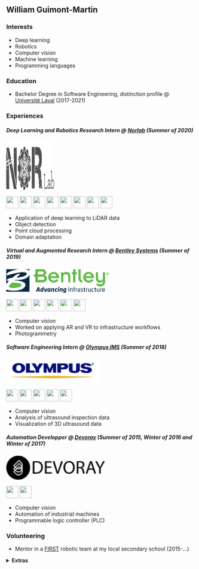 ## William Guimont-Martin

### Interests
- Deep learning
- Robotics
- Computer vision
- Machine learning
- Programming languages

### Education
- Bachelor Degree in Software Engineering, distinction profile @ [Université Laval](https://www.ulaval.ca/) (2017-2021)

### Experiences
##### Deep Learning and Robotics Research Intern @ [Norlab](https://norlab.ulaval.ca) (Summer of 2020)
<img height="128" width="128" src="img/norlab.png" />

<img height="32" width="32" src="https://simpleicons.org/icons/python.svg" /> <img height="32" width="32" src="https://simpleicons.org/icons/pytorch.svg" /> <img height="32" width="32" src="https://simpleicons.org/icons/gnubash.svg" /> <img height="32" width="32" src="https://simpleicons.org/icons/linux.svg" /> <img height="32" width="32" src="https://simpleicons.org/icons/vim.svg" /> <img height="32" width="32" src="https://simpleicons.org/icons/mendeley.svg" /> <img height="32" width="32" src="https://simpleicons.org/icons/googlescholar.svg" /> <img height="32" width="32" src="https://simpleicons.org/icons/git.svg" />

- Application of deep learning to LiDAR data
- Object detection
- Point cloud processing
- Domain adaptation

##### Virtual and Augmented Research Intern @ [Bentley Systems](https://www.bentley.com/en) (Summer of 2019)
<img height="64" width="275" src="img/bentley.png" />

<img height="32" width="32" src="https://simpleicons.org/icons/unity.svg" /> <img height="32" width="32" src="https://simpleicons.org/icons/csharp.svg" /> <img height="32" width="32" src="https://simpleicons.org/icons/python.svg" /> <img height="32" width="32" src="https://simpleicons.org/icons/visualstudio.svg" /> <img height="32" width="32" src="https://simpleicons.org/icons/git.svg" /> <img height="32" width="32" src="https://simpleicons.org/icons/octave.svg" />

- Computer vision
- Worked on applying AR and VR to infrastructure workflows
- Photogrammetry

##### Software Engineering Intern @ [Olympus IMS](https://www.olympus-ims.com/en/) (Summer of 2018)
<img height="64" width="248" src="img/olympus.png" />

<img height="32" width="32" src="https://simpleicons.org/icons/cplusplus.svg" /> <img height="32" width="32" src="https://simpleicons.org/icons/python.svg" /> <img height="32" width="32" src="https://simpleicons.org/icons/csharp.svg" /> <img height="32" width="32" src="https://simpleicons.org/icons/opengl.svg" />
 <img height="32" width="32" src="https://simpleicons.org/icons/visualstudio.svg" /> 

- Computer vision
- Analysis of ultrasound inspection data
- Visualization of 3D ultrasound data

##### Automation Developper @ [Devoray](https://www.devoray.com/) (Summer of 2015, Winter of 2016 and Winter of 2017)
<img height="64" width="264" src="img/devoray.webp" />

<img height="32" width="32" src="https://simpleicons.org/icons/python.svg" /> <img height="32" width="32" src="https://simpleicons.org/icons/cplusplus.svg" />

- Computer vision
- Automation of industrial machines
- Programmable logic controller (PLC)

### Volunteering
- Mentor in a [FIRST](https://www.firstinspires.org/robotics/frc) robotic team at my local secondary school (2015-...)

<details id="extras">
  <summary><b>Extras</b></summary>
  <ul>
    <li>btw i use arch</li>
    <li>vim > emacs</li>
    <li>js bad</li>
    <li>rust good</li>
    <li>a monad is just a monoid in the category of endofunctors, what's the problem?</li>
  </ul>
</details>
